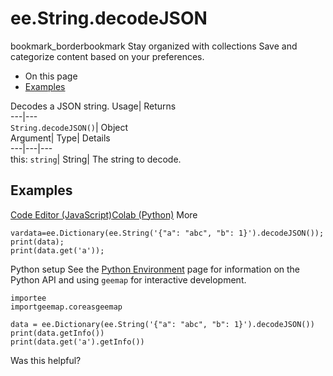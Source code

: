  
#  ee.String.decodeJSON
bookmark_borderbookmark Stay organized with collections  Save and categorize content based on your preferences.
  * On this page
  * [Examples](https://developers.google.com/earth-engine/apidocs/ee-string-decodejson#examples)


Decodes a JSON string. 
Usage| Returns  
---|---  
`String.decodeJSON()`| Object  
Argument| Type| Details  
---|---|---  
this: `string`| String| The string to decode.  
## Examples
[Code Editor (JavaScript)](https://developers.google.com/earth-engine/apidocs/ee-string-decodejson#code-editor-javascript-sample)[Colab (Python)](https://developers.google.com/earth-engine/apidocs/ee-string-decodejson#colab-python-sample) More
```
vardata=ee.Dictionary(ee.String('{"a": "abc", "b": 1}').decodeJSON());
print(data);
print(data.get('a'));
```
Python setup
See the [ Python Environment](https://developers.google.com/earth-engine/guides/python_install) page for information on the Python API and using `geemap` for interactive development.
```
importee
importgeemap.coreasgeemap
```
```
data = ee.Dictionary(ee.String('{"a": "abc", "b": 1}').decodeJSON())
print(data.getInfo())
print(data.get('a').getInfo())
```

Was this helpful?

